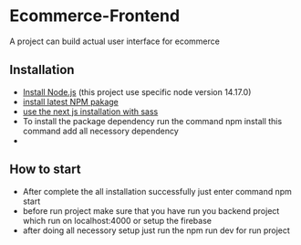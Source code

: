 
# Ecommerce-Frontend

A project can build actual user interface for ecommerce

## Installation
- [Install Node.js](https://nodejs.org/en/) (this project use specific node version 14.17.0)
- [install latest NPM pakage](https://www.npmjs.com/package/install)
- [use the next js installation with sass](https://nextjs.org/docs/messages/install-sass)
- To install the package dependency run the command npm install this command add all necessory dependency
- 

## How to start
- After complete the all installation successfully just enter command npm start
- before run project make sure that you have run you backend project which run on localhost:4000 or setup the firebase 
- after doing all necessory setup just run the npm run dev for run project 

